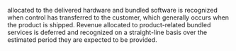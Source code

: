 allocated  to  the  delivered  hardware  and  bundled  software  is  recognized  when  control  has  transferred  to  the  customer,  which
generally occurs when the product is shipped. Revenue allocated to product-related bundled services is deferred and recognized
on a straight-line basis over the estimated period they are expected to be provided.